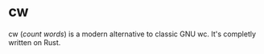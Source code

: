 # cw

cw (_count words_) is a modern alternative to classic GNU wc. It's 
completly written on Rust.